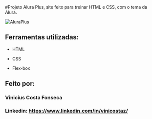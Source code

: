 #Projeto Alura Plus, site feito para treinar HTML e CSS, com o tema da Alura.

![AluraPlus](https://github.com/vinicostaz/Alura-Plus/assets/112521505/9af40036-1016-42f8-bcb1-6bf4519cb5a8)

## Ferramentas utilizadas:

* HTML

* CSS

* Flex-box

## Feito por:

### Vinicius Costa Fonseca
### Linkedin: https://www.linkedin.com/in/vinicostaz/
